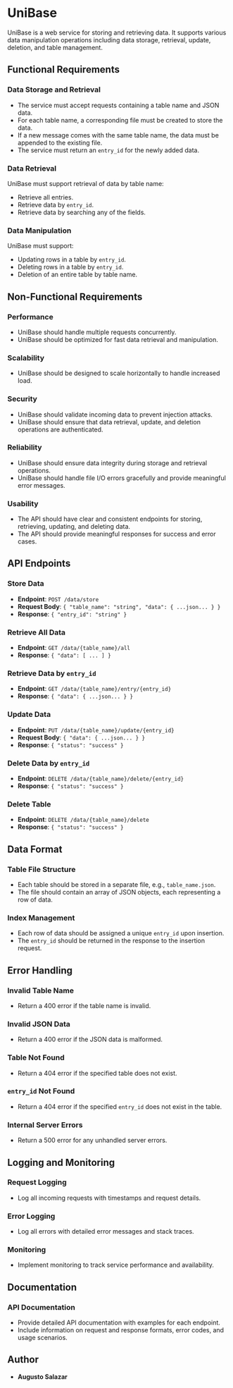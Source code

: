 # UniBase

UniBase is a web service for storing and retrieving data. It supports various data manipulation operations including data storage, retrieval, update, deletion, and table management.

## Functional Requirements

### Data Storage and Retrieval

- The service must accept requests containing a table name and JSON data.
- For each table name, a corresponding file must be created to store the data.
- If a new message comes with the same table name, the data must be appended to the existing file.
- The service must return an `entry_id` for the newly added data.

### Data Retrieval

UniBase must support retrieval of data by table name:
- Retrieve all entries.
- Retrieve data by `entry_id`.
- Retrieve data by searching any of the fields.

### Data Manipulation

UniBase must support:
- Updating rows in a table by `entry_id`.
- Deleting rows in a table by `entry_id`.
- Deletion of an entire table by table name.

## Non-Functional Requirements

### Performance

- UniBase should handle multiple requests concurrently.
- UniBase should be optimized for fast data retrieval and manipulation.

### Scalability

- UniBase should be designed to scale horizontally to handle increased load.

### Security

- UniBase should validate incoming data to prevent injection attacks.
- UniBase should ensure that data retrieval, update, and deletion operations are authenticated.

### Reliability

- UniBase should ensure data integrity during storage and retrieval operations.
- UniBase should handle file I/O errors gracefully and provide meaningful error messages.

### Usability

- The API should have clear and consistent endpoints for storing, retrieving, updating, and deleting data.
- The API should provide meaningful responses for success and error cases.

## API Endpoints

### Store Data

- **Endpoint**: `POST /data/store`
- **Request Body**: `{ "table_name": "string", "data": { ...json... } }`
- **Response**: `{ "entry_id": "string" }`

### Retrieve All Data

- **Endpoint**: `GET /data/{table_name}/all`
- **Response**: `{ "data": [ ... ] }`

### Retrieve Data by `entry_id`

- **Endpoint**: `GET /data/{table_name}/entry/{entry_id}`
- **Response**: `{ "data": { ...json... } }`

### Update Data

- **Endpoint**: `PUT /data/{table_name}/update/{entry_id}`
- **Request Body**: `{ "data": { ...json... } }`
- **Response**: `{ "status": "success" }`

### Delete Data by `entry_id`

- **Endpoint**: `DELETE /data/{table_name}/delete/{entry_id}`
- **Response**: `{ "status": "success" }`

### Delete Table

- **Endpoint**: `DELETE /data/{table_name}/delete`
- **Response**: `{ "status": "success" }`

## Data Format

### Table File Structure

- Each table should be stored in a separate file, e.g., `table_name.json`.
- The file should contain an array of JSON objects, each representing a row of data.

### Index Management

- Each row of data should be assigned a unique `entry_id` upon insertion.
- The `entry_id` should be returned in the response to the insertion request.

## Error Handling

### Invalid Table Name

- Return a 400 error if the table name is invalid.

### Invalid JSON Data

- Return a 400 error if the JSON data is malformed.

### Table Not Found

- Return a 404 error if the specified table does not exist.

### `entry_id` Not Found

- Return a 404 error if the specified `entry_id` does not exist in the table.

### Internal Server Errors

- Return a 500 error for any unhandled server errors.

## Logging and Monitoring

### Request Logging

- Log all incoming requests with timestamps and request details.

### Error Logging

- Log all errors with detailed error messages and stack traces.

### Monitoring

- Implement monitoring to track service performance and availability.

## Documentation

### API Documentation

- Provide detailed API documentation with examples for each endpoint.
- Include information on request and response formats, error codes, and usage scenarios.

## Author

- **Augusto Salazar**

